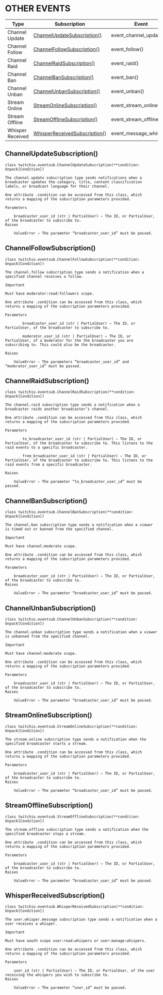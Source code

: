 # OTHER EVENTS

| Type             | Subscription                                                  | Event                   | Payload       |
| ---------------- | ------------------------------------------------------------- | ----------------------- | ------------- |
| Channel Update   | [ChannelUpdateSubscription()](#channelupdatesubscription)     | event_channel_update()  | ChannelUpdate |
| Channel Follow   | [ChannelFollowSubscription()](#channelfollowsubscription)     | event_follow()          | ChannelFollow |
| Channel Raid     | [ChannelRaidSubscription()](#channelraidsubscription)         | event_raid()            | ChannelRaid   |
| Channel Ban      | [ChannelBanSubscription()](#channelbansubscription)           | event_ban()             | ChannelBan    |
| Channel Unban    | [ChannelUnbanSubscription()](#channelunbansubscription)       | event_unban()           | ChannelUnban  |
| Stream Online    | [StreamOnlineSubscription()](#streamonlinesubscription)       | event_stream_online()   | StreamOnline  |
| Stream Offline   | [StreamOfflineSubscription()](#streamofflinesubscription)     | event_stream_offline()  | StreamOffline |
| Whisper Received | [WhisperReceivedSubscription()](#whisperreceivedsubscription) | event_message_whisper() | Whisper       |

## ChannelUpdateSubscription()

`class twitchio.eventsub.ChannelUpdateSubscription(**condition: Unpack[Condition])`

    The channel.update subscription type sends notifications when a broadcaster updates the category, title, content classification labels, or broadcast language for their channel.

    One attribute .condition can be accessed from this class, which returns a mapping of the subscription parameters provided.

    Parameters

        broadcaster_user_id (str | PartialUser) – The ID, or PartialUser, of the broadcaster to subscribe to.
    Raises

        ValueError – The parameter “broadcaster_user_id” must be passed.

## ChannelFollowSubscription()

`class twitchio.eventsub.ChannelFollowSubscription(**condition: Unpack[Condition])`

    The channel.follow subscription type sends a notification when a specified channel receives a follow.

    Important

    Must have moderator:read:followers scope.

    One attribute .condition can be accessed from this class, which returns a mapping of the subscription parameters provided.

    Parameters

            broadcaster_user_id (str | PartialUser) – The ID, or PartialUser, of the broadcaster to subscribe to.

            moderator_user_id (str | PartialUser) – The ID, or PartialUser, of a moderator for the the broadcaster you are subscribing to. This could also be the broadcaster.

    Raises

        ValueError – The parameters “broadcaster_user_id” and “moderator_user_id” must be passed.

## ChannelRaidSubscription()

`class twitchio.eventsub.ChannelRaidSubscription(**condition: Unpack[Condition])`

    The channel.raid subscription type sends a notification when a broadcaster raids another broadcaster’s channel.

    One attribute .condition can be accessed from this class, which returns a mapping of the subscription parameters provided.

    Parameters

            to_broadcaster_user_id (str | PartialUser) – The ID, or PartialUser, of the broadcaster to subscribe to. This listens to the raid events to a specific broadcaster.

            from_broadcaster_user_id (str | PartialUser) – The ID, or PartialUser, of the broadcaster to subscribe to. This listens to the raid events from a specific broadcaster.

    Raises

        ValueError – The parameter “to_broadcaster_user_id” must be passed.

## ChannelBanSubscription()

`class twitchio.eventsub.ChannelBanSubscription(**condition: Unpack[Condition])`

    The channel.ban subscription type sends a notification when a viewer is timed out or banned from the specified channel.

    Important

    Must have channel:moderate scope.

    One attribute .condition can be accessed from this class, which returns a mapping of the subscription parameters provided.

    Parameters

        broadcaster_user_id (str | PartialUser) – The ID, or PartialUser, of the broadcaster to subscribe to.
    Raises

        ValueError – The parameter “broadcaster_user_id” must be passed.

## ChannelUnbanSubscription()

`class twitchio.eventsub.ChannelUnbanSubscription(**condition: Unpack[Condition])`

    The channel.unban subscription type sends a notification when a viewer is unbanned from the specified channel.

    Important

    Must have channel:moderate scope.

    One attribute .condition can be accessed from this class, which returns a mapping of the subscription parameters provided.

    Parameters

        broadcaster_user_id (str | PartialUser) – The ID, or PartialUser, of the broadcaster to subscribe to.
    Raises

        ValueError – The parameter “broadcaster_user_id” must be passed.

## StreamOnlineSubscription()

`class twitchio.eventsub.StreamOnlineSubscription(**condition: Unpack[Condition])`

    The stream.online subscription type sends a notification when the specified broadcaster starts a stream.

    One attribute .condition can be accessed from this class, which returns a mapping of the subscription parameters provided.

    Parameters

        broadcaster_user_id (str | PartialUser) – The ID, or PartialUser, of the broadcaster to subscribe to.
    Raises

        ValueError – The parameter “broadcaster_user_id” must be passed.

## StreamOfflineSubscription()

`class twitchio.eventsub.StreamOfflineSubscription(**condition: Unpack[Condition])`

    The stream.offline subscription type sends a notification when the specified broadcaster stops a stream.

    One attribute .condition can be accessed from this class, which returns a mapping of the subscription parameters provided.

    Parameters

        broadcaster_user_id (str | PartialUser) – The ID, or PartialUser, of the broadcaster to subscribe to.
    Raises

        ValueError – The parameter “broadcaster_user_id” must be passed.

## WhisperReceivedSubscription()

`class twitchio.eventsub.WhisperReceivedSubscription(**condition: Unpack[Condition])`

    The user.whisper.message subscription type sends a notification when a user receives a whisper.

    Important

    Must have oauth scope user:read:whispers or user:manage:whispers.

    One attribute .condition can be accessed from this class, which returns a mapping of the subscription parameters provided.

    Parameters

        user_id (str | PartialUser) – The ID, or PartialUser, of the user receiving the whispers you wish to subscribe to.
    Raises

        ValueError – The parameter “user_id” must be passed.
